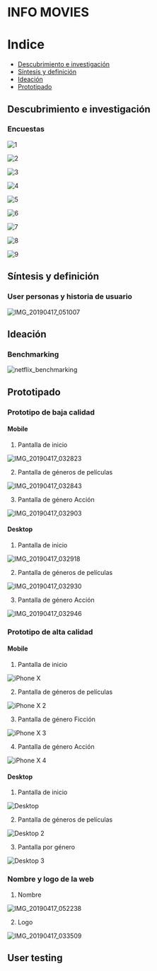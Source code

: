 # INFO MOVIES

# Indice
* [Descubrimiento e investigación](#descubrimiento-e-investigacion)
* [Síntesis y definición](#sintesis-y-definicion)
* [Ideación](#ideacion)
* [Prototipado](#prototipado)

## Descubrimiento e investigación

### Encuestas

![1](https://user-images.githubusercontent.com/47751532/56278468-e8b03380-60cb-11e9-9ea4-7f3073fab21d.PNG)

![2](https://user-images.githubusercontent.com/47751532/56278469-e8b03380-60cb-11e9-88b0-3c87183159d2.PNG)

![3](https://user-images.githubusercontent.com/47751532/56278470-e8b03380-60cb-11e9-9c7d-31f13af7d43b.PNG)

![4](https://user-images.githubusercontent.com/47751532/56278472-e8b03380-60cb-11e9-803a-4c108302d1d9.PNG)

![5](https://user-images.githubusercontent.com/47751532/56278473-e948ca00-60cb-11e9-82c8-7afc8f37612e.PNG)

![6](https://user-images.githubusercontent.com/47751532/56278474-e948ca00-60cb-11e9-8465-994226fcfb50.PNG)

![7](https://user-images.githubusercontent.com/47751532/56278475-e948ca00-60cb-11e9-80a4-1d7a202de045.PNG)

![8](https://user-images.githubusercontent.com/47751532/56278476-e948ca00-60cb-11e9-84a5-ebc73b099468.PNG)

![9](https://user-images.githubusercontent.com/47751532/56278477-e948ca00-60cb-11e9-8798-c1a2ac7a49ee.PNG)

## Síntesis y definición

### User personas y historia de usuario

![IMG_20190417_051007](https://user-images.githubusercontent.com/47751532/56280148-3a0df200-60cf-11e9-8684-cd4b3d8016f9.jpg)

## Ideación

### Benchmarking

![netflix_benchmarking](https://user-images.githubusercontent.com/47751532/56280544-07b0c480-60d0-11e9-9c10-451699b23a96.jpg)

## Prototipado

### Prototipo de baja calidad

#### Mobile
1. Pantalla de inicio

![IMG_20190417_032823](https://user-images.githubusercontent.com/47751532/56275072-9ec44f00-60c5-11e9-8dc2-9d8e2958a9eb.jpg)

2. Pantalla de géneros de películas

![IMG_20190417_032843](https://user-images.githubusercontent.com/47751532/56275084-a552c680-60c5-11e9-9776-7c3bf53571af.jpg)

3. Pantalla de género Acción

![IMG_20190417_032903](https://user-images.githubusercontent.com/47751532/56275093-a84db700-60c5-11e9-88ff-8611514784ad.jpg)

#### Desktop

1. Pantalla de inicio

![IMG_20190417_032918](https://user-images.githubusercontent.com/47751532/56275100-ab48a780-60c5-11e9-8989-7990f68f3a29.jpg)

2. Pantalla de géneros de películas

![IMG_20190417_032930](https://user-images.githubusercontent.com/47751532/56275108-aedc2e80-60c5-11e9-8a45-bc79e5ab679f.jpg)

3. Pantalla de género Acción

![IMG_20190417_032946](https://user-images.githubusercontent.com/47751532/56275139-b4397900-60c5-11e9-9d51-d1a4d5fd78b2.jpg)

### Prototipo de alta calidad

#### Mobile
1. Pantalla de inicio

![iPhone X](https://user-images.githubusercontent.com/47751532/56274732-ebf3f100-60c4-11e9-982e-75207ee06532.jpg)


2. Pantalla de géneros de películas

![iPhone X 2](https://user-images.githubusercontent.com/47751532/56273889-4ee48880-60c3-11e9-8a60-3d563dd62c3c.jpg)

3. Pantalla de género Ficción

![iPhone X 3](https://user-images.githubusercontent.com/47751532/56273903-586df080-60c3-11e9-97cb-e870806bc3e9.jpg)

4. Pantalla de género Acción

![iPhone X 4](https://user-images.githubusercontent.com/47751532/56273937-67ed3980-60c3-11e9-9946-9020ac7cbec2.jpg)

#### Desktop

1. Pantalla de inicio

![Desktop](https://user-images.githubusercontent.com/47751532/56273852-3a07f500-60c3-11e9-8ab9-41e8bdd27ae6.jpg)

2. Pantalla de géneros de películas

![Desktop 2](https://user-images.githubusercontent.com/47751532/56273863-3ffdd600-60c3-11e9-9d60-5ac2feb02c32.jpg)

3. Pantalla por género

![Desktop 3](https://user-images.githubusercontent.com/47751532/56273868-42603000-60c3-11e9-958a-4c922c2d8fb7.jpg)

### Nombre y logo de la web

1. Nombre

![IMG_20190417_052238](https://user-images.githubusercontent.com/47751532/56280962-03d17200-60d1-11e9-946d-2afd53f6ae3f.jpg)

2. Logo

![IMG_20190417_033509](https://user-images.githubusercontent.com/47751532/56281065-485d0d80-60d1-11e9-8ca6-fa45e769aa30.jpg)

## User testing






